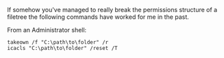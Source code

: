 
If somehow you've managed to really break the permissions structure of a filetree
the following commands have worked for me in the past.

From an Administrator shell:

```
takeown /f "C:\path\to\folder" /r
icacls "C:\path\to\folder" /reset /T
```
